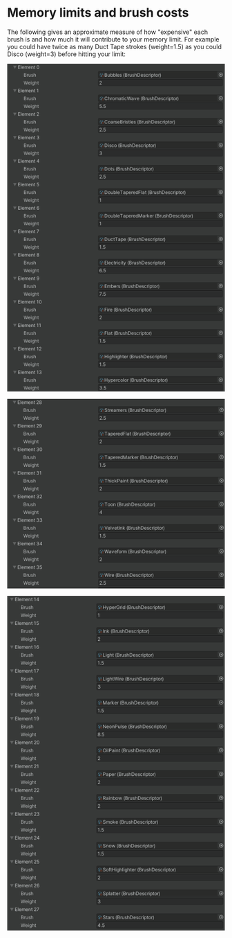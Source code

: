 # Memory limits and brush costs

The following gives an approximate measure of how "expensive" each brush is and how much it will contribute to your memory limit. For example you could have twice as many Duct Tape strokes \(weight=1.5\) as you could Disco \(weight=3\) before hitting your limit:

![](../../.gitbook/assets/image%20%289%29.png)

![](../../.gitbook/assets/image%20%287%29.png)

![](../../.gitbook/assets/image%20%288%29.png)

